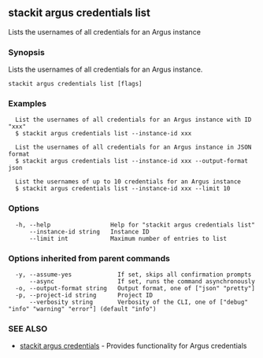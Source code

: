 ## stackit argus credentials list

Lists the usernames of all credentials for an Argus instance

### Synopsis

Lists the usernames of all credentials for an Argus instance.

```
stackit argus credentials list [flags]
```

### Examples

```
  List the usernames of all credentials for an Argus instance with ID "xxx"
  $ stackit argus credentials list --instance-id xxx

  List the usernames of all credentials for an Argus instance in JSON format
  $ stackit argus credentials list --instance-id xxx --output-format json

  List the usernames of up to 10 credentials for an Argus instance
  $ stackit argus credentials list --instance-id xxx --limit 10
```

### Options

```
  -h, --help                 Help for "stackit argus credentials list"
      --instance-id string   Instance ID
      --limit int            Maximum number of entries to list
```

### Options inherited from parent commands

```
  -y, --assume-yes             If set, skips all confirmation prompts
      --async                  If set, runs the command asynchronously
  -o, --output-format string   Output format, one of ["json" "pretty"]
  -p, --project-id string      Project ID
      --verbosity string       Verbosity of the CLI, one of ["debug" "info" "warning" "error"] (default "info")
```

### SEE ALSO

* [stackit argus credentials](./stackit_argus_credentials.md)	 - Provides functionality for Argus credentials

